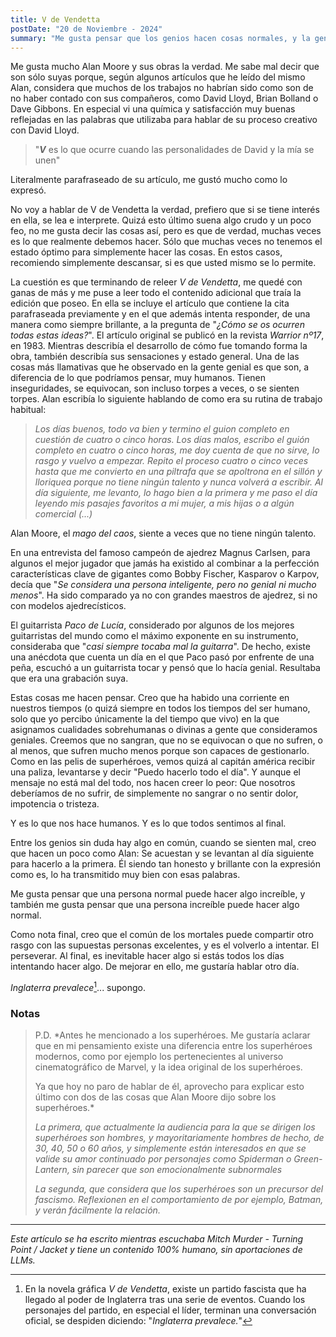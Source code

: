 ```yaml
---
title: V de Vendetta
postDate: "20 de Noviembre - 2024"
summary: "Me gusta pensar que los genios hacen cosas normales, y la gente normal hacen cosas geniales."
---
```


Me gusta mucho Alan Moore y sus obras la verdad. Me sabe mal decir que son sólo suyas porque, según algunos artículos que he leído del mismo Alan, considera que muchos de los trabajos no habrían sido como son de no haber contado con sus compañeros, como David Lloyd, Brian Bolland o Dave Gibbons. En especial vi una química y satisfacción muy buenas reflejadas en las palabras que utilizaba para hablar de su proceso creativo con David Lloyd.

> "***V*** es lo que ocurre cuando las personalidades de David y la mía se unen"

Literalmente parafraseado de su artículo, me gustó mucho como lo expresó.

No voy a hablar de V de Vendetta la verdad, prefiero que si se tiene interés en ella, se lea e interprete. Quizá esto último suena algo crudo y un poco feo, no me gusta decir las cosas así, pero es que de verdad, muchas veces es lo que realmente debemos hacer. Sólo que muchas veces no tenemos el estado óptimo para simplemente hacer las cosas. En estos casos, recomiendo simplemente descansar, si es que usted mismo se lo permite.

La cuestión es que terminando de releer *V de Vendetta*, me quedé con ganas de más y me puse a leer todo el contenido adicional que traía la edición que poseo. En ella se incluye el artículo que contiene la cita parafraseada previamente y en el que además intenta responder, de una manera como siempre brillante, a la pregunta de "*¿Cómo se os ocurren todas estas ideas?*". El artículo original se publicó en la revista *Warrior nº17*, en 1983. Mientras describía el desarrollo de cómo fue tomando forma la obra, también describía sus sensaciones y estado general. Una de las cosas más llamativas que he observado en la gente genial es que son, a diferencia de lo que podríamos pensar, muy humanos. Tienen inseguridades, se equivocan, son incluso torpes a veces, o se sienten torpes. Alan escribía lo siguiente hablando de como era su rutina de trabajo habitual:

> *Los días buenos, todo va bien y termino el guion completo en cuestión de cuatro o cinco horas. Los días malos, escribo el guión completo en cuatro o cinco horas, me doy cuenta de que no sirve, lo rasgo y vuelvo a empezar. Repito el proceso cuatro o cinco veces hasta que me convierto en una piltrafa que se apoltrona en el sillón y lloriquea porque no tiene ningún talento y nunca volverá a escribir. Al día siguiente, me levanto, lo hago bien a la primera y me paso el día leyendo mis pasajes favoritos a mi mujer, a mis hijas o a algún comercial (...)*

Alan Moore, el *mago del caos*, siente a veces que no tiene ningún talento.

En una entrevista del famoso campeón de ajedrez Magnus Carlsen, para algunos el mejor jugador que jamás ha existido al combinar a la perfección características clave de gigantes como Bobby Fischer, Kasparov o Karpov, decía que "*Se considera una persona inteligente, pero no genial ni mucho menos*". Ha sido comparado ya no con grandes maestros de ajedrez, si no con modelos ajedrecísticos.

El guitarrista *Paco de Lucía*, considerado por algunos de los mejores guitarristas del mundo como el máximo exponente en su instrumento, consideraba que "*casi siempre tocaba mal la guitarra*". De hecho, existe una anécdota que cuenta un día en el que Paco pasó por enfrente de una peña, escuchó a un guitarrista tocar y pensó que lo hacía genial. Resultaba que era una grabación suya.

Estas cosas me hacen pensar. Creo que ha habido una corriente en nuestros tiempos (o quizá siempre en todos los tiempos del ser humano, solo que yo percibo únicamente la del tiempo que vivo) en la que asignamos cualidades sobrehumanas o divinas a gente que consideramos geniales. Creemos que no sangran, que no se equivocan o que no sufren, o al menos, que sufren mucho menos porque son capaces de gestionarlo. Como en las pelis de superhéroes, vemos quizá al capitán américa recibir una paliza, levantarse y decir "Puedo hacerlo todo el día". Y aunque el mensaje no está mal del todo, nos hacen creer lo peor: Que nosotros deberíamos de no sufrir, de simplemente no sangrar o no sentir dolor, impotencia o tristeza.

Y es lo que nos hace humanos. Y es lo que todos sentimos al final.

Entre los genios sin duda hay algo en común, cuando se sienten mal, creo que hacen un poco como Alan: Se acuestan y se levantan al día siguiente para hacerlo a la primera. Él siendo tan honesto y brillante con la expresión como es, lo ha transmitido muy bien con esas palabras.

Me gusta pensar que una persona normal puede hacer algo increíble, y también me gusta pensar que una persona increíble puede hacer algo normal.
  
Como nota final, creo que el común de los mortales puede compartir otro rasgo con las supuestas personas excelentes, y es el volverlo a intentar. El perseverar. Al final, es inevitable hacer algo si estás todos los días intentando hacer algo. De mejorar en ello, me gustaría hablar otro día.

*Inglaterra prevalece*[^1]... supongo.

###  Notas

> P.D. *Antes he mencionado a los superhéroes. Me gustaría aclarar que en mi pensamiento existe una diferencia entre los superhéroes modernos, como por ejemplo los pertenecientes al universo cinematográfico de Marvel, y la idea original de los superhéroes.
>
> Ya que hoy no paro de hablar de él, aprovecho para explicar esto último con dos de las cosas que Alan Moore dijo sobre los superhéroes.*
>
> *La primera, que actualmente la audiencia para la que se dirigen los superhéroes son hombres, y mayoritariamente hombres de hecho, de 30, 40, 50 o 60 años, y simplemente están interesados en que se valide su amor continuado por personajes como Spiderman o Green-Lantern, sin parecer que son emocionalmente subnormales*
>
> *La segunda, que considera que los superhéroes son un precursor del fascismo. Reflexionen en el comportamiento de por ejemplo, Batman, y verán fácilmente la relación.*


[^1]: En la novela gráfica *V de Vendetta*, existe un partido fascista que ha llegado al poder de Inglaterra tras una serie de eventos. Cuando los personajes del partido, en especial el líder, terminan una conversación oficial, se despiden diciendo: "*Inglaterra prevalece.*"
- - -

*Este artículo se ha escrito mientras escuchaba Mitch Murder - Turning Point / Jacket y tiene un contenido 100% humano, sin aportaciones de LLMs.*